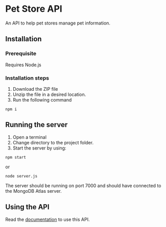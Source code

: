 # Pet Store API

An API to help pet stores manage pet information.

## Installation

### Prerequisite

Requires Node.js

### Installation steps

1. Download the ZIP file
2. Unzip the file in a desired location.
3. Run the following command

```shell
npm i
```

## Running the server

1. Open a terminal
2. Change directory to the project folder.
3. Start the server by using:

```shell
npm start
```

or

```shell
node server.js
```

The server should be running on port 7000 and should have connected to the MongoDB Atlas server.

## Using the API

Read the [documentation](https://documenter.getpostman.com/view/13595623/TWDXnvzk) to use this API.
